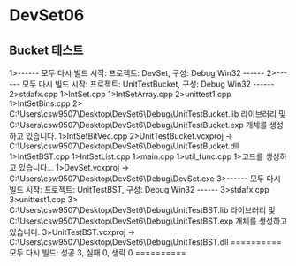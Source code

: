 # DevSet06

## Bucket 테스트
1>------ 모두 다시 빌드 시작: 프로젝트: DevSet, 구성: Debug Win32 ------
2>------ 모두 다시 빌드 시작: 프로젝트: UnitTestBucket, 구성: Debug Win32 ------
2>stdafx.cpp
1>IntSet.cpp
1>IntSetArray.cpp
2>unittest1.cpp
1>IntSetBins.cpp
2>   C:\Users\csw9507\Desktop\DevSet6\Debug\UnitTestBucket.lib 라이브러리 및 C:\Users\csw9507\Desktop\DevSet6\Debug\UnitTestBucket.exp 개체를 생성하고 있습니다.
1>IntSetBitVec.cpp
2>UnitTestBucket.vcxproj -> C:\Users\csw9507\Desktop\DevSet6\Debug\UnitTestBucket.dll
1>IntSetBST.cpp
1>IntSetList.cpp
1>main.cpp
1>util_func.cpp
1>코드를 생성하고 있습니다...
1>DevSet.vcxproj -> C:\Users\csw9507\Desktop\DevSet6\Debug\DevSet.exe
3>------ 모두 다시 빌드 시작: 프로젝트: UnitTestBST, 구성: Debug Win32 ------
3>stdafx.cpp
3>unittest1.cpp
3>   C:\Users\csw9507\Desktop\DevSet6\Debug\UnitTestBST.lib 라이브러리 및 C:\Users\csw9507\Desktop\DevSet6\Debug\UnitTestBST.exp 개체를 생성하고 있습니다.
3>UnitTestBST.vcxproj -> C:\Users\csw9507\Desktop\DevSet6\Debug\UnitTestBST.dll
========== 모두 다시 빌드: 성공 3, 실패 0, 생략 0 ==========
